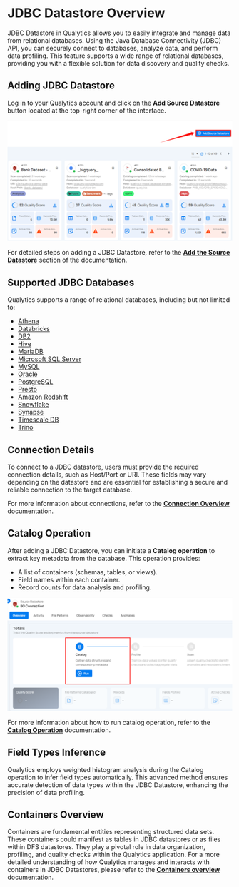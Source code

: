 # JDBC Datastore Overview

JDBC Datastore in Qualytics allows you to easily integrate and manage data from relational databases. Using the Java Database Connectivity (JDBC) API, you can securely connect to databases, analyze data, and perform data profiling. This feature supports a wide range of relational databases, providing you with a flexible solution for data discovery and quality checks.

## Adding JDBC Datastore

Log in to your Qualytics account and click on the **Add Source Datastore** button located at the top-right corner of the interface.

![add-datastore](../assets/datastores/jdbc-datastores/add-datastore-light.png)

For detailed steps on adding a JDBC Datastore, refer to the [**Add the Source Datastore**](../add-datastores/athena.md#add-the-source-datastore) section of the documentation.

## Supported JDBC Databases

Qualytics supports a range of relational databases, including but not limited to:

* [Athena](../add-datastores/athena.md)  
* [Databricks](../add-datastores/databricks.md)  
* [DB2](../add-datastores/db2.md)  
* [Hive](../add-datastores/hive.md)  
* [MariaDB](../add-datastores/maria-db.md)  
* [Microsoft SQL Server](../add-datastores/microsoft-sql-server.md)  
* [MySQL](../add-datastores/mysql.md)  
* [Oracle](../add-datastores/oracle.md)  
* [PostgreSQL](../add-datastores/postgresql.md)  
* [Presto](../add-datastores/presto.md)  
* [Amazon Redshift](../add-datastores/redshift.md)  
* [Snowflake](../add-datastores/snowflake.md)  
* [Synapse](../add-datastores/synapse.md)  
* [Timescale DB](../add-datastores/timescale-db.md)  
* [Trino](../add-datastores/trino.md)

## Connection Details

To connect to a JDBC datastore, users must provide the required connection details, such as Host/Port or URI. These fields may vary depending on the datastore and are essential for establishing a secure and reliable connection to the target database.

For more information about connections, refer to the [**Connection Overview**](../connections/overview-of-a-connection.md) documentation.

## Catalog Operation  

After adding a JDBC Datastore, you can initiate a **Catalog operation** to extract key metadata from the database. This operation provides:

* A list of containers (schemas, tables, or views).  
* Field names within each container.  
* Record counts for data analysis and profiling.

![catalog](../assets/datastores/jdbc-datastores/catalog-light.png)

For more information about how to run catalog operation, refer to the [**Catalog Operation**](../source-datastore/catalog.md) documentation.

## Field Types Inference

Qualytics employs weighted histogram analysis during the Catalog operation to infer field types automatically. This advanced method ensures accurate detection of data types within the JDBC Datastore, enhancing the precision of data profiling.

## Containers Overview  

Containers are fundamental entities representing structured data sets. These containers could manifest as tables in JDBC datastores or as files within DFS datastores. They play a pivotal role in data organization, profiling, and quality checks within the Qualytics application. For a more detailed understanding of how Qualytics manages and interacts with containers in JDBC Datastores, please refer to the [**Containers overview**](../container/container.md) documentation.